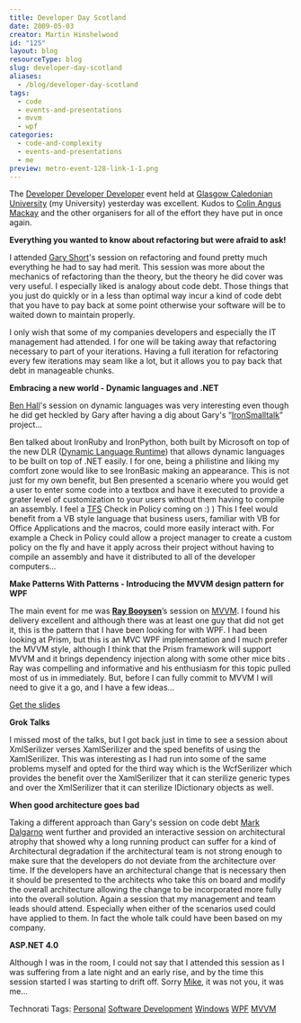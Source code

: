 ```yaml
---
title: Developer Day Scotland
date: 2009-05-03
creator: Martin Hinshelwood
id: "125"
layout: blog
resourceType: blog
slug: developer-day-scotland
aliases:
  - /blog/developer-day-scotland
tags:
  - code
  - events-and-presentations
  - mvvm
  - wpf
categories:
  - code-and-complexity
  - events-and-presentations
  - me
preview: metro-event-128-link-1-1.png
---
```


The [Developer Developer Developer](http://developerdayscotland.com) event held at [Glasgow Caledonian University](http://www.gcal.ac.uk/) (my University) yesterday was excellent. Kudos to [Colin Angus Mackay](http://blog.colinmackay.net/) and the other organisers for all of the effort they have put in once again.

**Everything you wanted to know about refactoring but were afraid to ask!**

I attended [Gary Short](http://www.garyshort.org)'s session on refactoring and found pretty much everything he had to say had merit. This session was more about the mechanics of refactoring than the theory, but the theory he did cover was very useful. I especially liked is analogy about code debt. Those things that you just do quickly or in a less than optimal way incur a kind of code debt that you have to pay back at some point otherwise your software will be to waited down to maintain properly.

I only wish that some of my companies developers and especially the IT management had attended. I for one will be taking away that refactoring necessary to part of your iterations. Having a full iteration for refactoring every few iterations may seam like a lot, but it allows you to pay back that debt in manageable chunks.

**Embracing a new world - Dynamic languages and .NET**

[Ben Hall](http://blog.benhall.me.uk/)'s session on dynamic languages was very interesting even though he did get heckled by Gary after having a dig about Gary's “[IronSmalltalk](http://garyshortblog.wordpress.com/2009/03/11/microblogging-for-march-10-2009/)” project...

Ben talked about IronRuby and IronPython, both built by Microsoft on top of the new DLR ([Dynamic Language Runtime](http://www.codeplex.com/dlr)) that allows dynamic languages to be built on top of .NET easily. I for one, being a philistine and liking my comfort zone would like to see IronBasic making an appearance. This is not just for my own benefit, but Ben presented a scenario where you would get a user to enter some code into a textbox and have it executed to provide a grater level of customization to your users without them having to compile an assembly. I feel a [TFS](http://msdn2.microsoft.com/en-us/teamsystem/aa718934.aspx "Team Foundation Server") Check in Policy coming on :) ) This I feel would benefit from a VB style language that business users, familiar with VB for Office Applications and the macros, could more easily interact with. For example a Check in Policy could allow a project manager to create a custom policy on the fly and have it apply across their project without having to compile an assembly and have it distributed to all of the developer computers...

**Make Patterns With Patterns - Introducing the MVVM design pattern for WPF**

The main event for me was **[Ray Booysen](http://vistasquad.co.uk/blogs/nondestructive/)**’s session on [MVVM](http://vistasquad.co.uk/blogs/nondestructive/archive/tags/MVVM/default.aspx). I found his delivery excellent and although there was at least one guy that did not get it, this is the pattern that I have been looking for with WPF. I had been looking at Prism, but this is an MVC WPF implementation and I much prefer the MVVM style, although I think that the Prism framework will support MVVM and it brings dependency injection along with some other mice bits . Ray was compelling and informative and his enthusiasm for this topic pulled most of us in immediately. But, before I can fully commit to MVVM I will need to give it a go, and I have a few ideas…

[Get the slides](http://vistasquad.co.uk/blogs/nondestructive/archive/2009/05/02/demo-code-and-slides-from-ddd-scotland.aspx)

**Grok Talks**

I missed most of the talks, but I got back just in time to see a session about XmlSerilizer verses XamlSerilizer and the sped benefits of using the XamlSerilizer. This was interesting as I had run into some of the same problems myself and opted for the third way which is the WcfSerilizer which provides the benefit over the XamlSerilizer that it can sterilize generic types and over the XmlSerilizer that it can sterilize IDictionary objects as well.

**When good architecture goes bad**

Taking a different approach than Gary's session on code debt [Mark Dalgarno](http://blog.software-acumen.com/) went further and provided an interactive session on architectural atrophy that showed why a long running product can suffer for a kind of Architectural degradation if the architectural team is not strong enough to make sure that the developers do not deviate from the architecture over time. If the developers have an architectural change that is necessary then it should be presented to the architects who take this on board and modify the overall architecture allowing the change to be incorporated more fully into the overall solution. Again a session that my management and team leads should attend. Especially when either of the scenarios used could have applied to them. In fact the whole talk could have been based on my company.

**ASP.NET 4.0**

Although I was in the room, I could not say that I attended this session as I was suffering from a late night and an early rise, and by the time this session started I was starting to drift off. Sorry [Mike](http://mikeo.co.uk/), it was not you, it was me...

Technorati Tags: [Personal](http://technorati.com/tags/Personal) [Software Development](http://technorati.com/tags/Software+Development) [Windows](http://technorati.com/tags/Windows) [WPF](http://technorati.com/tags/WPF) [MVVM](http://technorati.com/tags/MVVM)

